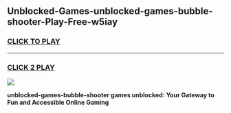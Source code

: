 
## Unblocked-Games-unblocked-games-bubble-shooter-Play-Free-w5iay
<h3>
<a href="https://premium76.site?title=unblocked-games-bubble-shooter&ref=20A">CLICK TO PLAY</a></h3>
<hr>

<h3>
<a href="https://premium76.site?title=unblocked-games-bubble-shooter&ref=20A">CLICK 2 PLAY</a>
  
</h3>

<a href="https://premium76.site?title=unblocked-games-bubble-shooter&ref=20A"><img src="https://clearcache.store/games.png"></a>


**unblocked-games-bubble-shooter games unblocked: Your Gateway to Fun and Accessible Online Gaming**
